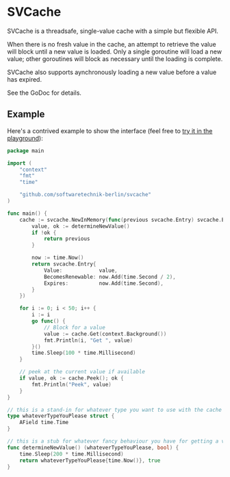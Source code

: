 SVCache
=======

SVCache is a threadsafe, single-value cache with a simple but flexible API.

When there is no fresh value in the cache, an attempt to retrieve the value will block until a new value is loaded.
Only a single goroutine will load a new value; other goroutines will block as necessary until the loading is complete.

SVCache also supports aynchronously loading a new value before a value has expired.

See the GoDoc for details.


Example
-------

Here's a contrived example to show the interface (feel free to [try it in the playground](https://go.dev/play/p/FfrECmHC1aX)):

```go
package main

import (
    "context"
    "fmt"
    "time"

    "github.com/softwaretechnik-berlin/svcache"
)

func main() {
    cache := svcache.NewInMemory(func(previous svcache.Entry) svcache.Entry {
        value, ok := determineNewValue()
        if !ok {
            return previous
        }

        now := time.Now()
        return svcache.Entry{
            Value:            value,
            BecomesRenewable: now.Add(time.Second / 2),
            Expires:          now.Add(time.Second),
        }
    })

    for i := 0; i < 50; i++ {
        i := i
        go func() {
            // Block for a value
            value := cache.Get(context.Background())
            fmt.Println(i, "Get ", value)
        }()
        time.Sleep(100 * time.Millisecond)
    }

    // peek at the current value if available
    if value, ok := cache.Peek(); ok {
        fmt.Println("Peek", value)
    }
}

// this is a stand-in for whatever type you want to use with the cache
type whateverTypeYouPlease struct {
    AField time.Time
}

// this is a stub for whatever fancy behaviour you have for getting a value
func determineNewValue() (whateverTypeYouPlease, bool) {
    time.Sleep(200 * time.Millisecond)
    return whateverTypeYouPlease{time.Now()}, true
}
```
